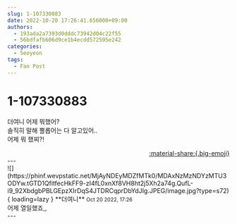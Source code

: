 ```yaml
---
slug: 1-107330883
date: 2022-10-20 17:26:41.656000+09:00
authors:
  - 193ada2a7393d0dddc73942d04c22f55
  - 56bdfafb606d9ce1b4ecdd572595e242
categories:
  - Seoyeon
tags:
  - Fan Post
---
```


# 1-107330883

<div class="post-container" markdown="1">
<div class="content-container md-sidebar__scrollwrap" markdown="1">

더여니 어제 뭐했어?<br>솔직히 말해 뿔롭어는 다 알고있어..<br>어제 뭐 했찌?!

</div>
</div>

<div style="text-align: right;" markdown="1">
<a href="https://weverse.io/fromis9/fanpost/1-107330883" style="text-align: right;">:material-share:{.big-emoji}</a>
</div>
---

<div class="comments-container md-sidebar__scrollwrap" markdown="1">
<div class="comment" markdown="1">
<div class='id-container' markdown="1">
![](https://phinf.wevpstatic.net/MjAyNDEyMDZfMTk0/MDAxNzMzNDYzMTU3ODYw.tGTD1QfitfecHkFF9-zI4fL0xnXf8VH8ht2j5Xh2a74g.QufL-i9_92XbdgbPBLGEpzXIrDqS4JTDRCqprDbYdJIg.JPEG/image.jpg?type=s72){ loading=lazy }
**<span class="artist">더여니</span>** <small>Oct 20 2022, 17:26</small><br>
</div>
<div class='comment-body' markdown="1">
어제 열일했죠,,
</div>
</div>
</div>
---
